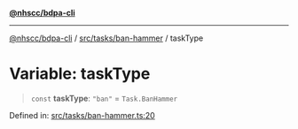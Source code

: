 [**@nhscc/bdpa-cli**](../../../../README.md)

***

[@nhscc/bdpa-cli](../../../../README.md) / [src/tasks/ban-hammer](../README.md) / taskType

# Variable: taskType

> `const` **taskType**: `"ban"` = `Task.BanHammer`

Defined in: [src/tasks/ban-hammer.ts:20](https://github.com/nhscc/bdpa-cli/blob/aab43dbd010a981851c0502d764dfd948966b4ad/src/tasks/ban-hammer.ts#L20)
